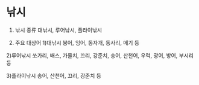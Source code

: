 낚시
===

1. 낚시 종류
대낚시, 루어낚시, 플라이낚시

2. 주요 대상어
1)대낚시
붕어, 잉어, 동자개, 동사리, 메기 등

2)루어낚시
쏘가리, 배스, 가물치, 끄리, 강준치, 송어, 산천어, 우럭, 광어, 방어, 부시리 등

3)플라이낚시
송어, 산천어, 끄리, 강준치 등

